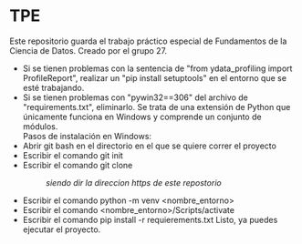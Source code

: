 # TPE
Este repositorio guarda el trabajo práctico especial de Fundamentos de la Ciencia de Datos. Creado por el grupo 27.  
- Si se tienen problemas con la sentencia de "from ydata_profiling import ProfileReport", realizar un "pip install setuptools" en el entorno que se esté trabajando.  
- Si se tienen problemas con "pywin32==306" del archivo de "requirements.txt", eliminarlo.  Se trata de una extensión de Python que únicamente funciona en Windows y comprende un conjunto de módulos.  
Pasos de instalación en Windows:
- Abrir git bash en el directorio en el que se quiere correr el proyecto
- Escribir el comando git init
- Escribir el comando git clone <dir> _siendo dir la direccion https de este repostorio_
- Escribir el comando python -m venv <nombre_entorno>
- Escribir el comando <nombre_entorno>/Scripts/activate
- Escribir el comando pip install -r requierements.txt
Listo, ya puedes ejecutar el proyecto.
  
